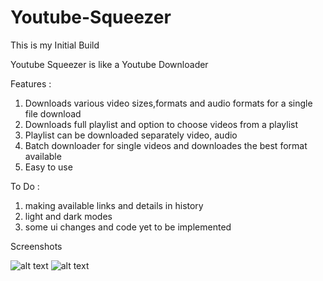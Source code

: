 # Youtube-Squeezer

This is my Initial Build

Youtube Squeezer is like a Youtube Downloader

Features :

1. Downloads various video sizes,formats and audio formats for a single file download
2. Downloads full playlist and option to choose videos from a playlist
3. Playlist can be downloaded separately video, audio
4. Batch downloader for single videos and downloades the best format available
5. Easy to use

To Do :

1. making available links and details in history
2. light and dark modes
3. some ui changes and code yet to be implemented


Screenshots

![alt text](https://github.com/shravan-code/Youtube-Squeezer/blob/master/styles/green_light_pic.PNG)
![alt text](https://github.com/shravan-code/Youtube-Squeezer/blob/master/styles/marine_dark_pic.PNG)
